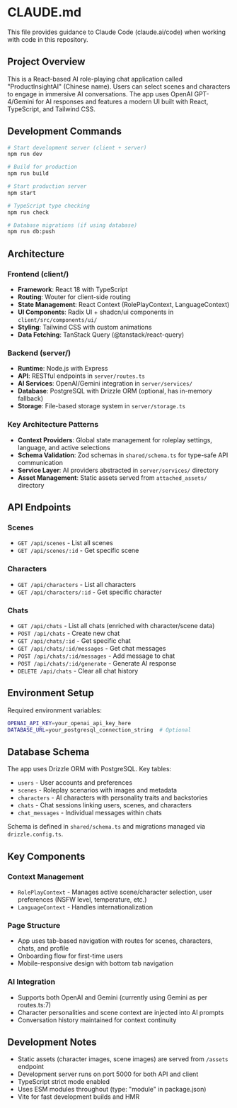 # CLAUDE.md

This file provides guidance to Claude Code (claude.ai/code) when working with code in this repository.

## Project Overview

This is a React-based AI role-playing chat application called "ProductInsightAI" (Chinese name). Users can select scenes and characters to engage in immersive AI conversations. The app uses OpenAI GPT-4/Gemini for AI responses and features a modern UI built with React, TypeScript, and Tailwind CSS.

## Development Commands

```bash
# Start development server (client + server)
npm run dev

# Build for production
npm run build

# Start production server
npm start

# TypeScript type checking
npm run check

# Database migrations (if using database)
npm run db:push
```

## Architecture

### Frontend (client/)
- **Framework**: React 18 with TypeScript
- **Routing**: Wouter for client-side routing
- **State Management**: React Context (RolePlayContext, LanguageContext)
- **UI Components**: Radix UI + shadcn/ui components in `client/src/components/ui/`
- **Styling**: Tailwind CSS with custom animations
- **Data Fetching**: TanStack Query (@tanstack/react-query)

### Backend (server/)
- **Runtime**: Node.js with Express
- **API**: RESTful endpoints in `server/routes.ts`
- **AI Services**: OpenAI/Gemini integration in `server/services/`
- **Database**: PostgreSQL with Drizzle ORM (optional, has in-memory fallback)
- **Storage**: File-based storage system in `server/storage.ts`

### Key Architecture Patterns
- **Context Providers**: Global state management for roleplay settings, language, and active selections
- **Schema Validation**: Zod schemas in `shared/schema.ts` for type-safe API communication
- **Service Layer**: AI providers abstracted in `server/services/` directory
- **Asset Management**: Static assets served from `attached_assets/` directory

## API Endpoints

### Scenes
- `GET /api/scenes` - List all scenes
- `GET /api/scenes/:id` - Get specific scene

### Characters  
- `GET /api/characters` - List all characters
- `GET /api/characters/:id` - Get specific character

### Chats
- `GET /api/chats` - List all chats (enriched with character/scene data)
- `POST /api/chats` - Create new chat
- `GET /api/chats/:id` - Get specific chat
- `GET /api/chats/:id/messages` - Get chat messages
- `POST /api/chats/:id/messages` - Add message to chat
- `POST /api/chats/:id/generate` - Generate AI response
- `DELETE /api/chats` - Clear all chat history

## Environment Setup

Required environment variables:
```bash
OPENAI_API_KEY=your_openai_api_key_here
DATABASE_URL=your_postgresql_connection_string  # Optional
```

## Database Schema

The app uses Drizzle ORM with PostgreSQL. Key tables:
- `users` - User accounts and preferences
- `scenes` - Roleplay scenarios with images and metadata
- `characters` - AI characters with personality traits and backstories  
- `chats` - Chat sessions linking users, scenes, and characters
- `chat_messages` - Individual messages within chats

Schema is defined in `shared/schema.ts` and migrations managed via `drizzle.config.ts`.

## Key Components

### Context Management
- `RolePlayContext` - Manages active scene/character selection, user preferences (NSFW level, temperature, etc.)
- `LanguageContext` - Handles internationalization

### Page Structure
- App uses tab-based navigation with routes for scenes, characters, chats, and profile
- Onboarding flow for first-time users
- Mobile-responsive design with bottom tab navigation

### AI Integration
- Supports both OpenAI and Gemini (currently using Gemini as per routes.ts:7)
- Character personalities and scene context are injected into AI prompts
- Conversation history maintained for context continuity

## Development Notes

- Static assets (character images, scene images) are served from `/assets` endpoint
- Development server runs on port 5000 for both API and client
- TypeScript strict mode enabled
- Uses ESM modules throughout (type: "module" in package.json)
- Vite for fast development builds and HMR
